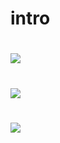 # intro

# ![](http://file2.instiz.net/data/cached_img/upload/2016/07/29/18/e09657f102d879d7a79797ef0b5ce8e7.png)

# [![](http://file2.instiz.net/data/cached_img/upload/2016/07/29/18/e09657f102d879d7a79797ef0b5ce8e7.png)](https://youtu.be/JGwWNGJdvx8)

# ![](https://encrypted-tbn0.gstatic.com/images?q=tbn:ANd9GcQeMsps8-ES68bRUFBbY40mD-QglsyvtSOorsHqd9MH1NA677glSg)
